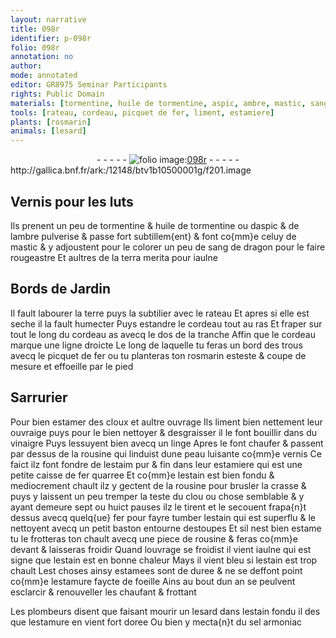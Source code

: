 ```yaml
---
layout: narrative
title: 098r
identifier: p-098r
folio: 098r
annotation: no
author:
mode: annotated
editor: GR8975 Seminar Participants
rights: Public Domain
materials: [tormentine, huile de tormentine, aspic, ambre, mastic, sang de dragon, terra merita, estamer, vinaigre, linge, rousine, estaim, fer, estain, estoupes, estame, estamees, estamure, sel armoniac]
tools: [rateau, cordeau, picquet de fer, liment, estamiere]
plants: [rosmarin]
animals: [lesard]
---
```


<div class="folio" align="center">- - - - - <a href="http://gallica.bnf.fr/ark:/12148/btv1b10500001g/f201.image" target="_blank"><img src="https://cu-mkp.github.io/2017-workshop-edition/assets/photo-icon.png" alt="folio image: " style="display:inline-block; margin-bottom:-3px;"/>098r</a> - - - - - </div> http://gallica.bnf.fr/ark:/12148/btv1b10500001g/f201.image   

## Vernis pour les luts

 
Ils prenent un peu de <span class="m">tormentine</span> & <span class="m">huile de tormentine</span> ou d<span class="m">aspic</span> & de l<span class="m">ambre</span> pulverise & passe fort subtillem{ent} & font co{mm}e celuy de <span class="m">mastic</span> & y adjoustent pour le colorer un peu de <span class="m">sang de dragon</span> pour le faire rougeastre Et aultres de la <span class="m">terra merita</span> pour iaulne
    

## Bords de Jardin

 
Il fault labourer la terre puys la subtilier avec le <span class="tl">rateau</span> Et apres si elle est seche il la fault humecter Puys estandre le <span class="tl">cordeau</span> tout au ras Et fraper sur tout le long du <span class="tl">cordeau</span> as avecq le dos de la tranche Affin que le <span class="tl">cordeau</span> marque une ligne droicte Le long de laquelle tu feras un bord des trous avecq le <span class="tl">picquet de fer</span> ou tu planteras ton <span class="pa">rosmarin</span> esteste & coupe de mesure et effoeille par le pied
    

## <span class="pro">Sarrurier</span>

 
Pour bien <span class="m">estamer</span> des cloux et aultre ouvrage Ils <span class="tl">liment</span> bien nettement leur ouvraige puys pour le bien nettoyer & desgraisser il le font bouillir dans du <span class="m">vinaigre</span> Puys lessuyent bien avecq un <span class="m">linge</span> Apres le font chaufer & passent par dessus de la <span class="m">rousine</span> qui linduist dune peau luisante co{mm}e vernis Ce faict ilz font fondre de l<span class="m">estaim</span> pur & fin dans leur <span class="tl">estamiere</span> qui est une petite caisse de <span class="m">fer</span> quarree Et co{mm}e l<span class="m">estain</span> est bien fondu & mediocrement chault ilz y gectent de la <span class="m">rousine</span> pour brusler la crasse & puys y laissent un peu tremper la teste du clou ou chose semblable & y ayant demeure sept ou huict pauses ilz le tirent et le secouent frapa{n}t dessus avecq quelq{ue} <span class="m">fer</span> pour fayre tumber l<span class="m">estain</span> qui est superflu & le nettoyent avecq un petit baston entourne d<span class="m">estoupes</span> Et sil nest bien <span class="m">estame</span> tu le frotteras ton chault avecq une piece de <span class="m">rousine</span> & feras co{mm}e devant & laisseras froidir Quand louvrage se froidist il vient iaulne qui est signe que l<span class="m">estain</span> est en bonne chaleur Mays il vient bleu si l<span class="m">estain</span> est trop chault Lest choses ainsy <span class="m">estamees</span> sont de duree & ne se deffont point co{mm}e lestamure faycte de foeille Ains au bout dun an se peulvent esclarcir & renouveller les chaufant & frottant
 
Les <span class="pro">plombeurs</span> disent que faisant mourir un <span class="al">lesard</span> dans l<span class="m">estain</span> fondu il des que l<span class="m">estamure</span> en vient fort doree Ou bien y mecta{n}t du <span class="m">sel armoniac</span>
 